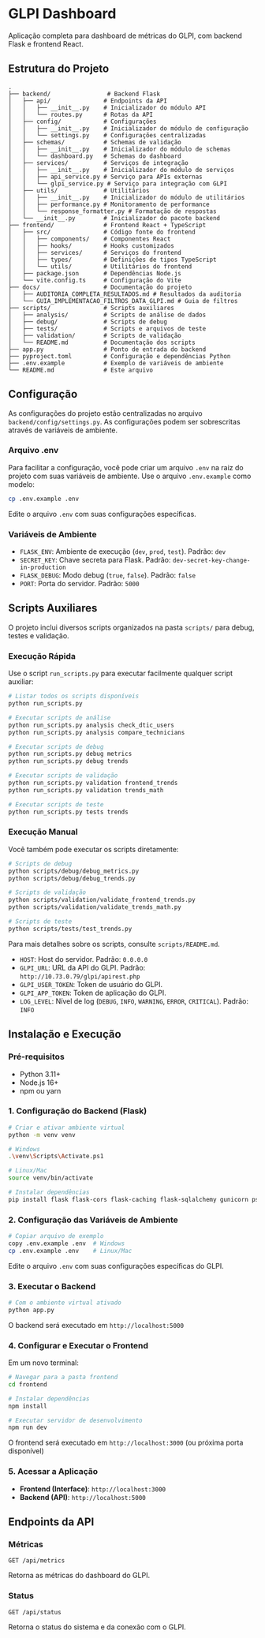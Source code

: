 # GLPI Dashboard

Aplicação completa para dashboard de métricas do GLPI, com backend Flask e frontend React.

## Estrutura do Projeto

```
.
├── backend/                # Backend Flask
│   ├── api/               # Endpoints da API
│   │   ├── __init__.py    # Inicializador do módulo API
│   │   └── routes.py      # Rotas da API
│   ├── config/            # Configurações
│   │   ├── __init__.py    # Inicializador do módulo de configuração
│   │   └── settings.py    # Configurações centralizadas
│   ├── schemas/           # Schemas de validação
│   │   ├── __init__.py    # Inicializador do módulo de schemas
│   │   └── dashboard.py   # Schemas do dashboard
│   ├── services/          # Serviços de integração
│   │   ├── __init__.py    # Inicializador do módulo de serviços
│   │   ├── api_service.py # Serviço para APIs externas
│   │   └── glpi_service.py # Serviço para integração com GLPI
│   ├── utils/             # Utilitários
│   │   ├── __init__.py    # Inicializador do módulo de utilitários
│   │   ├── performance.py # Monitoramento de performance
│   │   └── response_formatter.py # Formatação de respostas
│   └── __init__.py        # Inicializador do pacote backend
├── frontend/              # Frontend React + TypeScript
│   ├── src/               # Código fonte do frontend
│   │   ├── components/    # Componentes React
│   │   ├── hooks/         # Hooks customizados
│   │   ├── services/      # Serviços do frontend
│   │   ├── types/         # Definições de tipos TypeScript
│   │   └── utils/         # Utilitários do frontend
│   ├── package.json       # Dependências Node.js
│   └── vite.config.ts     # Configuração do Vite
├── docs/                  # Documentação do projeto
│   ├── AUDITORIA_COMPLETA_RESULTADOS.md # Resultados da auditoria
│   └── GUIA_IMPLEMENTACAO_FILTROS_DATA_GLPI.md # Guia de filtros
├── scripts/               # Scripts auxiliares
│   ├── analysis/          # Scripts de análise de dados
│   ├── debug/             # Scripts de debug
│   ├── tests/             # Scripts e arquivos de teste
│   ├── validation/        # Scripts de validação
│   └── README.md          # Documentação dos scripts
├── app.py                 # Ponto de entrada do backend
├── pyproject.toml         # Configuração e dependências Python
├── .env.example           # Exemplo de variáveis de ambiente
└── README.md              # Este arquivo
```

## Configuração

As configurações do projeto estão centralizadas no arquivo `backend/config/settings.py`. As configurações podem ser sobrescritas através de variáveis de ambiente.

### Arquivo .env

Para facilitar a configuração, você pode criar um arquivo `.env` na raiz do projeto com suas variáveis de ambiente. Use o arquivo `.env.example` como modelo:

```bash
cp .env.example .env
```

Edite o arquivo `.env` com suas configurações específicas.

### Variáveis de Ambiente

- `FLASK_ENV`: Ambiente de execução (`dev`, `prod`, `test`). Padrão: `dev`
- `SECRET_KEY`: Chave secreta para Flask. Padrão: `dev-secret-key-change-in-production`
- `FLASK_DEBUG`: Modo debug (`true`, `false`). Padrão: `false`
- `PORT`: Porta do servidor. Padrão: `5000`

## Scripts Auxiliares

O projeto inclui diversos scripts organizados na pasta `scripts/` para debug, testes e validação.

### Execução Rápida

Use o script `run_scripts.py` para executar facilmente qualquer script auxiliar:

```bash
# Listar todos os scripts disponíveis
python run_scripts.py

# Executar scripts de análise
python run_scripts.py analysis check_dtic_users
python run_scripts.py analysis compare_technicians

# Executar scripts de debug
python run_scripts.py debug metrics
python run_scripts.py debug trends

# Executar scripts de validação
python run_scripts.py validation frontend_trends
python run_scripts.py validation trends_math

# Executar scripts de teste
python run_scripts.py tests trends
```

### Execução Manual

Você também pode executar os scripts diretamente:

```bash
# Scripts de debug
python scripts/debug/debug_metrics.py
python scripts/debug/debug_trends.py

# Scripts de validação
python scripts/validation/validate_frontend_trends.py
python scripts/validation/validate_trends_math.py

# Scripts de teste
python scripts/tests/test_trends.py
```

Para mais detalhes sobre os scripts, consulte `scripts/README.md`.
- `HOST`: Host do servidor. Padrão: `0.0.0.0`
- `GLPI_URL`: URL da API do GLPI. Padrão: `http://10.73.0.79/glpi/apirest.php`
- `GLPI_USER_TOKEN`: Token de usuário do GLPI.
- `GLPI_APP_TOKEN`: Token de aplicação do GLPI.
- `LOG_LEVEL`: Nível de log (`DEBUG`, `INFO`, `WARNING`, `ERROR`, `CRITICAL`). Padrão: `INFO`

## Instalação e Execução

### Pré-requisitos

- Python 3.11+
- Node.js 16+
- npm ou yarn

### 1. Configuração do Backend (Flask)

```bash
# Criar e ativar ambiente virtual
python -m venv venv

# Windows
.\venv\Scripts\Activate.ps1

# Linux/Mac
source venv/bin/activate

# Instalar dependências
pip install flask flask-cors flask-caching flask-sqlalchemy gunicorn psycopg2-binary python-dotenv requests email-validator
```

### 2. Configuração das Variáveis de Ambiente

```bash
# Copiar arquivo de exemplo
copy .env.example .env  # Windows
cp .env.example .env    # Linux/Mac
```

Edite o arquivo `.env` com suas configurações específicas do GLPI.

### 3. Executar o Backend

```bash
# Com o ambiente virtual ativado
python app.py
```

O backend será executado em `http://localhost:5000`

### 4. Configurar e Executar o Frontend

Em um novo terminal:

```bash
# Navegar para a pasta frontend
cd frontend

# Instalar dependências
npm install

# Executar servidor de desenvolvimento
npm run dev
```

O frontend será executado em `http://localhost:3000` (ou próxima porta disponível)

### 5. Acessar a Aplicação

- **Frontend (Interface)**: `http://localhost:3000`
- **Backend (API)**: `http://localhost:5000`

## Endpoints da API

### Métricas

```
GET /api/metrics
```

Retorna as métricas do dashboard do GLPI.

### Status

```
GET /api/status
```

Retorna o status do sistema e da conexão com o GLPI.